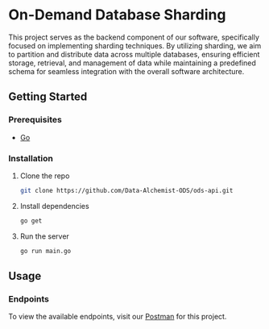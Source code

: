 # On-Demand Database Sharding

This project serves as the backend component of our software, specifically focused on implementing sharding techniques. By utilizing sharding, we aim to partition and distribute data across multiple databases, ensuring efficient storage, retrieval, and management of data while maintaining a predefined schema for seamless integration with the overall software architecture.

## Getting Started

### Prerequisites

- [Go](https://golang.org/doc/install)


### Installation

1. Clone the repo
   ```sh
   git clone https://github.com/Data-Alchemist-ODS/ods-api.git
   ```

2. Install dependencies
    ```sh
    go get
    ```

3. Run the server
    ```sh
    go run main.go
    ```

## Usage

### Endpoints

To view the available endpoints, visit our [Postman](https://app.swaggerhub.com/apis-docs/Data-Alchemist-ODS/ODS/1.0.0) for this project.